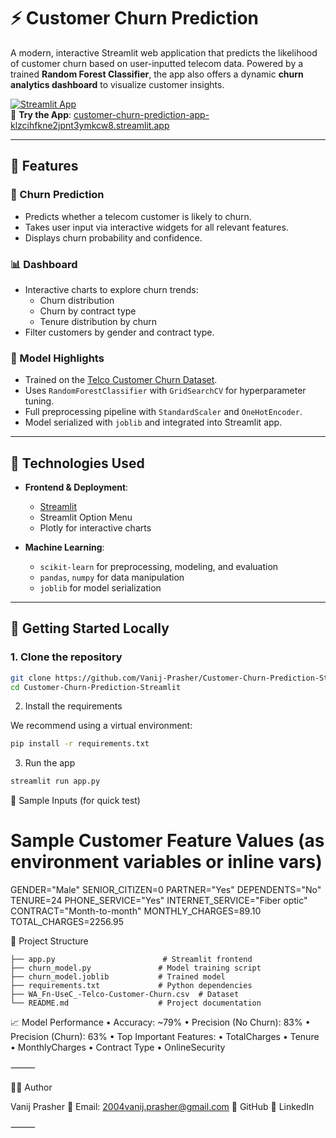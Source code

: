 # ⚡ Customer Churn Prediction 




A modern, interactive Streamlit web application that predicts the likelihood of customer churn based on user-inputted telecom data. Powered by a trained **Random Forest Classifier**, the app also offers a dynamic **churn analytics dashboard** to visualize customer insights.

[![Streamlit App](https://img.shields.io/badge/Streamlit-Live_App-brightgreen?logo=streamlit)](https://vanij-customer-churn-prediction-app.streamlit.app)  
🔗 **Try the App**: [customer-churn-prediction-app-klzcihfkne2jpnt3ymkcw8.streamlit.app](https://customer-churn-prediction-app-klzcihfkne2jpnt3ymkcw8.streamlit.app)

---

## 📌 Features

### 🔮 Churn Prediction
- Predicts whether a telecom customer is likely to churn.
- Takes user input via interactive widgets for all relevant features.
- Displays churn probability and confidence.

### 📊 Dashboard
- Interactive charts to explore churn trends:
  - Churn distribution
  - Churn by contract type
  - Tenure distribution by churn
- Filter customers by gender and contract type.

### 🔧 Model Highlights
- Trained on the [Telco Customer Churn Dataset](https://www.kaggle.com/blastchar/telco-customer-churn).
- Uses `RandomForestClassifier` with `GridSearchCV` for hyperparameter tuning.
- Full preprocessing pipeline with `StandardScaler` and `OneHotEncoder`.
- Model serialized with `joblib` and integrated into Streamlit app.

---

## 🧠 Technologies Used

- **Frontend & Deployment**:
  - [Streamlit](https://streamlit.io/)
  - Streamlit Option Menu
  - Plotly for interactive charts

- **Machine Learning**:
  - `scikit-learn` for preprocessing, modeling, and evaluation
  - `pandas`, `numpy` for data manipulation
  - `joblib` for model serialization

---

## 🚀 Getting Started Locally

### 1. Clone the repository

```bash
git clone https://github.com/Vanij-Prasher/Customer-Churn-Prediction-Streamlit.git
cd Customer-Churn-Prediction-Streamlit
```

2. Install the requirements

We recommend using a virtual environment:
```bash
pip install -r requirements.txt
```
3. Run the app
```bash
streamlit run app.py
```

🧪 Sample Inputs (for quick test)
# Sample Customer Feature Values (as environment variables or inline vars)
GENDER="Male"
SENIOR_CITIZEN=0
PARTNER="Yes"
DEPENDENTS="No"
TENURE=24
PHONE_SERVICE="Yes"
INTERNET_SERVICE="Fiber optic"
CONTRACT="Month-to-month"
MONTHLY_CHARGES=89.10
TOTAL_CHARGES=2256.95

📁 Project Structure
```
├── app.py                        # Streamlit frontend
├── churn_model.py               # Model training script
├── churn_model.joblib           # Trained model
├── requirements.txt             # Python dependencies
├── WA_Fn-UseC_-Telco-Customer-Churn.csv  # Dataset
└── README.md                    # Project documentation
```

📈 Model Performance
	•	Accuracy: ~79%
	•	Precision (No Churn): 83%
	•	Precision (Churn): 63%
	•	Top Important Features:
	•	TotalCharges
	•	Tenure
	•	MonthlyCharges
	•	Contract Type
	•	OnlineSecurity

⸻

🙋‍♂️ Author

Vanij Prasher
📧 Email: 2004vanij.prasher@gmail.com
🔗 GitHub
🔗 LinkedIn

⸻

